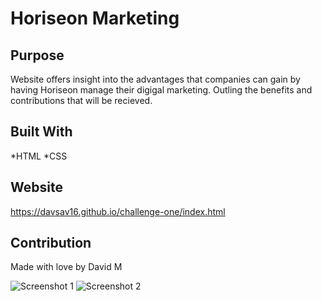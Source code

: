 # Horiseon Marketing

## Purpose
Website offers insight into the advantages that companies can gain by having Horiseon manage their digigal marketing. Outling the benefits and contributions that will be recieved. 

## Built With 
*HTML
*CSS

## Website
https://davsav16.github.io/challenge-one/index.html

## Contribution
Made with love by David M

![Screenshot 1](https://user-images.githubusercontent.com/77703087/111861650-a0cc6380-8915-11eb-94d9-459887553532.PNG)
![Screenshot 2](https://user-images.githubusercontent.com/77703087/111861654-a7f37180-8915-11eb-9c9c-e01e42d9a2fc.PNG)
